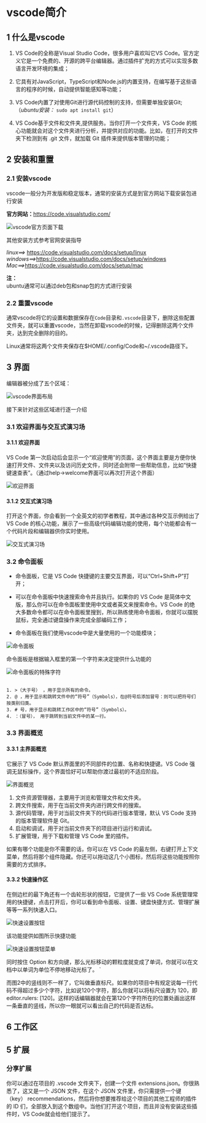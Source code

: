 # vscode简介

## 1 什么是vscode

1. VS Code的全称是Visual Studio Code，很多用户喜欢叫它VS Code。官方定义它是一个免费的、开源的跨平台编辑器。通过插件扩充的方式可以实现多数语言开发环境的集成；

2. 它具有对JavaScript，TypeScript和Node.js的内置支持，在编写基于这些语言的程序的时候，自动提供智能感知等功能；

3. VS Code内置了对使用Git进行源代码控制的支持，但需要单独安装Git;（*ubuntu安装：* `sudo apt install git`）

4. VS Code基于文件和文件夹,提供服务。当你打开一个文件夹，VS Code 的核心功能就会对这个文件夹进行分析，并提供对应的功能。比如，在打开的文件夹下检测到有 .git 文件，就加载 Git 插件来提供版本管理的功能；

## 2 安装和重置

### 2.1 安装vscode

vscode一般分为开发版和稳定版本，通常的安装方式是到官方网站下载安装包进行安装


**官方网站：**<https://code.visualstudio.com/>

![vscode官方页面下载](./res/001.png)

其他安装方式参考官网安装指导

*linux==>* <https://code.visualstudio.com/docs/setup/linux>  
*windows==>*<https://code.visualstudio.com/docs/setup/windows>  
*Mac==>*<https://code.visualstudio.com/docs/setup/mac>

**注：**  
ubuntu通常可以通过deb包和snap包的方式进行安装

### 2.2 重置vscode

通常vscode将它的设置和数据保存在`Code`目录和`.vscode`目录下，删除这些配置文件夹，就可以重置vscode，当然在卸载vscode的时候，记得删除这两个文件夹，达到完全删除的目的。

Linux通常将这两个文件夹保存在$HOME/.config/Code和~/.vscode路径下。

## 3 界面

编辑器被分成了五个区域：

![vscode界面布局](./res/006.png)

接下来针对这些区域进行逐一介绍

### 3.1 欢迎界面与交互式演习场

#### 3.1.1 欢迎界面

VS Code 第一次启动后会显示一个“欢迎使用”的页面，这个界面主要是方便你快速打开文件、文件夹以及访问历史文件，同时还会附带一些帮助信息，比如“快捷键速查表”。（通过help->welcome界面可以再次打开这个界面）

![欢迎界面](./res/002.png)

#### 3.1.2 交互式演习场

打开这个界面，你会看到一个全英文的初学者教程，其中通过各种交互示例给出了 VS Code 的核心功能，展示了一些高级代码编辑功能的使用，每个功能都会有一个代码片段和编辑器供你实时使用。

![交互式演习场](./res/003.png)

### 3.2 命令面板

- 命令面板，它是 VS Code 快捷键的主要交互界面，可以“Ctrl+Shift+P”打开；

- 可以在命令面板中快速搜索命令并且执行。如果你的 VS Code 是简体中文版，那么你可以在命令面板里使用中文或者英文来搜索命令。VS Code 的绝大多数命令都可以在命令面板里搜到，所以熟练使用命令面板，你就可以摆脱鼠标，完全通过键盘操作来完成全部编码工作；

- 命令面板在我们使用vscode中是大量使用的一个功能模块；

![命令面板](./res/004.png)

命令面板是根据输入框里的第一个字符来决定提供什么功能的

![命令面板的特殊字符](./res/009.png)

```console

1. >（大于号） ，用于显示所有的命令。
2. @ ，用于显示和跳转文件中的“符号”（Symbols），在@符号后添加冒号：则可以把符号们按类别归类。
3. # 号，用于显示和跳转工作区中的“符号”（Symbols）。
4. ：（冒号）， 用于跳转到当前文件中的某一行。

```

### 3.3 界面概览

#### 3.3.1 主界面概览

它展示了 VS Code 默认界面里的不同部件的位置、名称和快捷键。VS Code 强调无鼠标操作，这个界面恰好可以帮助你渡过最初的不适应阶段。

![界面概览](./res/005.png)

1. 文件资源管理器，主要用于浏览和管理文件和文件夹。
2. 跨文件搜索，用于在当前文件夹内进行跨文件的搜索。
3. 源代码管理，用于对当前文件夹下的代码进行版本管理，默认 VS Code 支持的版本管理软件是 Git。
4. 启动和调试，用于对当前文件夹下的项目进行运行和调试。
5. 扩展管理，用于下载和管理 VS Code 里的插件。

如果有哪个功能是你不需要的话，你可以在 VS Code 的最左侧，右键打开上下文菜单，然后将那个组件隐藏。你还可以拖动这几个小图标，然后将这些功能按照你需要的方式排序。

#### 3.3.2 快速操作区

在侧边栏的最下角还有一个齿轮形状的按钮，它提供了一些 VS Code 系统管理常用的快捷键，点击打开后，你可以看到命令面板、设置、键盘快捷方式、管理扩展等等一系列快速入口。

![快速设置按钮](./res/007.png)

该功能提供如图所示快捷功能

![快速设置按钮菜单](./res/008.png)













同时按住 Option 和方向键，那么光标移动的颗粒度就变成了单词，你就可以在文档中以单词为单位不停地移动光标了。
`


而图2中的竖线则不一样了，它叫做垂直标尺。如果你的项目中有规定说每一行代码不得超过多少个字符，比如说120个字符，那么你就可以将标尺设置为 120，即 editor.rulers: [120]。这样的话编辑器就会在第120个字符所在的位置处画出这样一条垂直的竖线，所以你一眼就可以看出自己的代码是否达标。


## 6 工作区

## 5 扩展

### 分享扩展

你可以通过在项目的 .vscode 文件夹下，创建一个文件 extensions.json。你很熟悉了，这又是一个 JSON 文件，在这个 JSON 文件里，你只需提供一个键（key） recommendations，然后将你想要推荐给这个项目的其他工程师的插件的 ID 们，全部放入到这个数组中。当他们打开这个项目，而且并没有安装这些插件时，VS Code就会给他们提示了。
